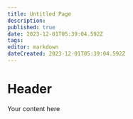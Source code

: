 ```yaml
---
title: Untitled Page
description: 
published: true
date: 2023-12-01T05:39:04.592Z
tags: 
editor: markdown
dateCreated: 2023-12-01T05:39:04.592Z
---
```


# Header
Your content here